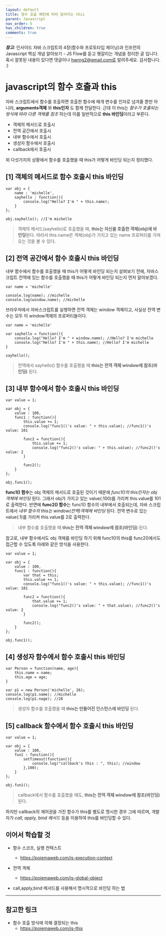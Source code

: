 ```yaml
---
layout: default
title: 함수 호출 패턴에 따라 달라지는 this
parent: Javascript
nav_order: 5
has_children: true
comments: true
---
```


**_참고:_** 인사이드 자바 스크립트의 4장(함수와 프로토타입 체이닝)과 인프런의 Javascript 핵심 개념 알아보기 - JS Flow를 듣고 헷갈리는 개념을 정리한 글 입니다. 혹시 잘못된 내용이 있다면 댓글이나 hwrng2@gmail.com로 알려주세요. 감사합니다. :)

# javascript의 함수 호출과 this

자바 스크립트에서 함수를 호출하면 호출한 함수에 매개 변수를 인자로 넘겨줄 뿐만 아니라, **arguments객체** 와 **this인자** 도 함께 전달한다. 근데 이 this는 _함수가 호출되는 방식에 따라 다른 객체를 참조_ 하는데 이를 일반적으로 **this 바인딩**이라고 부른다.

- 객체의 메서드로 호출시
- 전역 공간에서 호출시
- 내부 함수에서 호출시
- 생성자 함수에서 호출시
- callback에서 호출시

위 다섯가지의 상황에서 함수를 호출했을 때 this가 어떻게 바인딩 되는지 정리했다.

## [1] 객체의 메서드로 함수 호출시 this 바인딩

```
var obj = {
    name : 'michelle',
    sayhello : function(){
        console.log("Hello? I'm " + this.name);
    }
};

obj.sayhello(); //I'm michelle
```

> 객체의 메서드(sayhello)로 호출했을 때, **this는 자신을 호출한 객체(obj)에 바인딩**된다. 따라서 this.name은 객체(obj)가 가지고 있는 name 프로퍼티를 가져오는 것을 볼 수 있다.

## [2] 전역 공간에서 함수 호출시 this 바인딩

내부 함수에서 함수를 호출했을 때 this가 어떻게 바인딩 되는지 살펴보기 전에, 자바스크립트 전역에 있는 함수를 호출했을 때 this가 어떻게 바인딩 되는지 먼저 알아보겠다.

```
var name = 'michelle'

console.log(name); //michelle
console.log(window.name); //michelle
```

브라우저에서 자바스크립트를 실행하면 전역 객체는 window 객체이고, 사실상 전역 변수는 모두 이 window객체의 프로퍼티들이다.

```
var name = 'michelle'

var sayhello = function(){
    console.log("Hello? I'm " + window.name); //Hello? I'm michelle
    console.log("Hello? I'm " + this.name); //Hello? I'm michelle
}

sayhello();

```

> 전역에서 sayhello() 함수를 호출했을 때 **this는 전역 객체 window에 참조(바인딩)** 된다.

## [3] 내부 함수에서 함수 호출시 this 바인딩

```
var value = 1;

var obj = {
    value : 100,
    func1 : function(){
        this.value += 1;
        console.log("func1()'s value: " + this.value); //func1()'s value: 101

        func2 = function(){
            this.value += 1;
            console.log("func2()'s value: " + this.value); //func2()'s value: 2
        }

        func2();
    }
};

obj.func1();
```

**func1() 함수**는 obj 객체의 메서드로 호출된 것이기 때문에 _func1()의 this인자는 obj 객체에 바인딩_ 된다. 그래서 obj가 가지고 있는 value(:100)를 가리켜 this.value를 101로 출력한다. 반면에 **func2() 함수**는 func1() 함수의 내부에서 호출되는데, 자바 스크립트에서 _내부 함수의 this는 window(전역)객체에 바인딩_ 된다. 전역 변수로 있는 value(:1)를 가리켜 this.value를 2로 출력한다.

> 내부 함수를 호출했을 때 **this는 전역 객체 window에 참조(바인딩)** 된다.

참고로, 내부 함수에서도 obj 객체를 바인딩 하기 위해 func1()의 this를 func2()에서도 접근할 수 있도록 아래와 같은 방식을 사용한다.

```
var value = 1;

var obj = {
    value : 100,
    func1 : function(){
        var that = this;
        this.value += 1;
        console.log("func1()'s value: " + this.value); //func1()'s value: 101

        func2 = function(){
            that.value += 1;
            console.log("func2()'s value: " + that.value); //func2()'s value: 2
        }

        func2();
    }
};

obj.func1();
```

## [4] 생성자 함수에서 함수 호출시 this 바인딩

```
var Person = function(name, age){
    this.name = name;
    this.age = age;
}

var p1 = new Person('michelle', 26);
console.log(p1.name); //michelle
console.log(p1.nage); //26
```

> 생성자 함수를 호출했을 때 **this는 만들어진 인스턴스에 바인딩** 된다.

## [5] callback 함수에서 함수 호출시 this 바인딩

```
var value = 1;

var obj = {
    value : 100,
    fun1 : function(){
        setTimeout(function(){
            console.log("callback's this : ", this); //window
        },100);
    }
};

obj.fun1();
```

> callback에서 함수를 호출했을 때도, **this는 전역 객체 window에 참조(바인딩)** 된다.

하지만 callback의 제어권을 가진 함수가 this를 별도로 명시한 경우 그에 따르며, 개발자가 _call, apply, bind 메서드_ 등을 이용하여 this를 바인딩할 수 있다.

## 이어서 학습할 것

- 함수 스코프, 실행 컨텍스트

  - https://poiemaweb.com/js-execution-context

- 전역 객체

  - https://poiemaweb.com/js-global-object

- call,apply,bind 메서드를 사용해서 명시적으로 바인딩 하는 법

---

## 참고한 링크

- 함수 호출 방식에 의해 결정되는 this
  - https://poiemaweb.com/js-this
